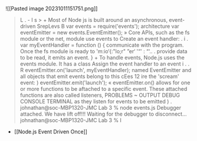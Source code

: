 ![[Pasted image 20231011151751.png]]
> L . - I s > + Most of Node js is built around an asynchronous, event-driven SrepLevs B var events = require('events'); architecture var eventEmitter = new events.EventEmitter(); » Core APIs, such as the fs module or the net, module use events to Create an event handler: . i . var myEventHandler = function () { communicate with the program. Once the fs module is ready to 'm:io‘{:"lo;r" ”er‘ '“' : “‘.. . provide data to be read, it emits an event. } + To handle events, Node.js uses the events module. It has a class Assign the event handler to an event i . . R eventEmitter.on('launch', myEventHandler); named EventEmitter and all objects that emit events belong to this cEes 12 ire the 'scream' event: ) eventEmitter.emit('launch'); « eventEmitter.on() allows for one or more functions to be aftached to a specific event. These attached functions are also called listeners, PROBLEMS ~ OUTPUT DEBUG CONSOLE TERMINAL as they listen for events to be emitted ) . johnathan@soc-MBP1320-JMC Lab 3 % node events.js Debugger attached. We have lift off!!! Waiting for the debugger to disconnect... johnathan@soc-MBP1320-JMC Lab 3 % I

* [[Node.js Event Driven Once]]
